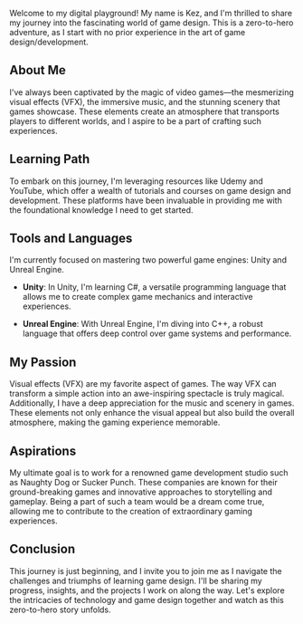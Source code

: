 Welcome to my digital playground! My name is Kez, and I'm thrilled to share my journey into the fascinating world of game design. This is a zero-to-hero adventure, as I start with no prior experience in the art of game design/development.

## About Me

I've always been captivated by the magic of video games—the mesmerizing visual effects (VFX), the immersive music, and the stunning scenery that games showcase. These elements create an atmosphere that transports players to different worlds, and I aspire to be a part of crafting such experiences.

## Learning Path

To embark on this journey, I'm leveraging resources like Udemy and YouTube, which offer a wealth of tutorials and courses on game design and development. These platforms have been invaluable in providing me with the foundational knowledge I need to get started.

## Tools and Languages

I'm currently focused on mastering two powerful game engines: Unity and Unreal Engine.

- **Unity**: In Unity, I'm learning C#, a versatile programming language that allows me to create complex game mechanics and interactive experiences.
    
- **Unreal Engine**: With Unreal Engine, I'm diving into C++, a robust language that offers deep control over game systems and performance.
    

## My Passion

Visual effects (VFX) are my favorite aspect of games. The way VFX can transform a simple action into an awe-inspiring spectacle is truly magical. Additionally, I have a deep appreciation for the music and scenery in games. These elements not only enhance the visual appeal but also build the overall atmosphere, making the gaming experience memorable.

## Aspirations

My ultimate goal is to work for a renowned game development studio such as Naughty Dog or Sucker Punch. These companies are known for their ground-breaking games and innovative approaches to storytelling and gameplay. Being a part of such a team would be a dream come true, allowing me to contribute to the creation of extraordinary gaming experiences.

## Conclusion

This journey is just beginning, and I invite you to join me as I navigate the challenges and triumphs of learning game design. I'll be sharing my progress, insights, and the projects I work on along the way. Let's explore the intricacies of technology and game design together and watch as this zero-to-hero story unfolds.